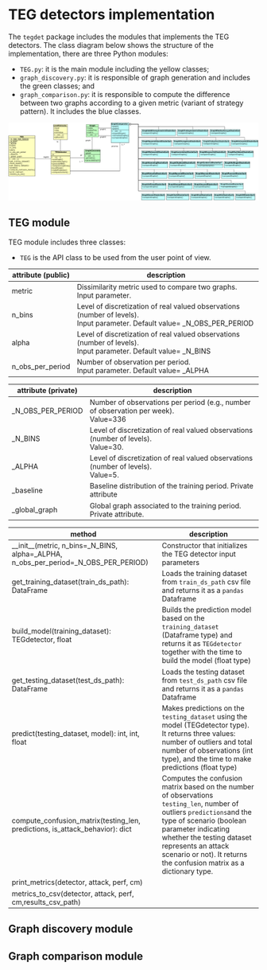 # TEG detectors implementation

The ```tegdet``` package includes the  modules that implements the TEG detectors. The class diagram below  shows the structure of the implementation, there are three Python modules:
- ```TEG.py```: it is the main module including the yellow classes;
- ```graph_discovery.py```: it is responsible of graph generation and includes the green classes; and
- ```graph_comparison.py```: it is responsible to compute the difference between two graphs according to a given metric (variant of strategy pattern). It includes the blue classes.
 
 <img src="https://github.com/DiasporeUnizar/TEG/blob/master/doc/tegdet.png" width="1000">

## TEG module
TEG module includes three classes:

- ```TEG``` is the API class to be used from the user point of view.

| attribute  (public)       | description                                                                                       |
|--------------------- |------------------------------------------------------------------------------------------------   |
| metric            | Dissimilarity metric used to compare two graphs.<br>Input parameter.                              |
| n_bins            | Level of discretization of real valued observations (number of levels). <br>Input parameter. Default value= _N_OBS_PER_PERIOD    |
| alpha             | Level of discretization of real valued observations (number of levels). <br>Input parameter. Default value= _N_BINS     |
| n_obs_per_period  | Number of observation per period.<br>Input parameter. Default value= _ALPHA                                             |

| attribute  (private)       | description                                                                                       |
|---------------------- |------------------------------------------------------------------------------------------------   |
| _N_OBS_PER_PERIOD  | Number of observations per period (e.g., number of observation per week).<br>Value=336    |
| _N_BINS            | Level of discretization of real valued observations (number of levels). <br>Value=30.     |
| _ALPHA             | Level of discretization of real valued observations (number of levels). <br>Value=5.      |
| _baseline         | Baseline distribution of the training period. Private attribute				|
| _global_graph	   | Global graph associated to the training period. Private attribute.				|

| method            					  |    description														|
|------------------------------------------------------------- |---------------------------------------------------------------------------------------------   |
| \_\_init__(metric, n_bins=_N_BINS, alpha=_ALPHA, n_obs_per_period=_N_OBS_PER_PERIOD)	| Constructor that initializes the TEG detector input parameters		|
| get_training_dataset(train_ds_path): DataFrame 	| Loads the training dataset from ```train_ds_path``` csv file and returns it as a   ```pandas``` Dataframe			|
| build_model(training_dataset): TEGdetector, float	|  Builds the prediction model based on the ```training_dataset``` (Dataframe type)  and returns it as ```TEGdetector``` together with the time to build the model (float type)         |
| get_testing_dataset(test_ds_path): DataFrame	| Loads the testing dataset from ```test_ds_path``` csv file and returns it as a   ```pandas``` Dataframe			|
| predict(testing_dataset, model): int, int, float		| Makes predictions on the ```testing_dataset``` using the model (TEGdetector type). It returns three values: number of outliers and total number of observations (int type), and the time to make predictions (float type)		|
| compute_confusion_matrix(testing_len, predictions, is_attack_behavior): dict |	 Computes the confusion matrix based on the number of observations ```testing_len```, number of outliers ```predictions```and the type of scenario (boolean parameter indicating whether the testing dataset represents an attack scenario or not). It returns the confusion matrix as a dictionary type. 		|
| print_metrics(detector, attack, perf, cm)		|				|
| metrics_to_csv(detector, attack, perf, cm,results_csv_path)	|				|

                                                                                 
## Graph discovery module


## Graph comparison module